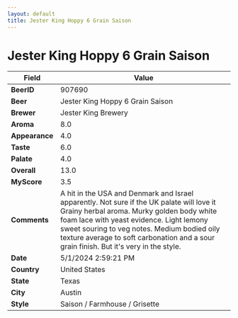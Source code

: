 ```yaml
---
layout: default
title: Jester King Hoppy 6 Grain Saison
---
```


# Jester King Hoppy 6 Grain Saison

| Field         | Value     |
|---------------|-----------|
| **BeerID** | 907690 |
| **Beer** | Jester King Hoppy 6 Grain Saison |
| **Brewer** | Jester King Brewery |
| **Aroma** | 8.0 |
| **Appearance** | 4.0 |
| **Taste** | 6.0 |
| **Palate** | 4.0 |
| **Overall** | 13.0 |
| **MyScore** | 3.5 |
| **Comments** | A hit in the USA and Denmark and Israel apparently. Not sure if the UK palate will love it Grainy herbal aroma. Murky golden body white foam lace with yeast evidence.  Light lemony sweet souring to veg notes. Medium bodied oily texture average to soft carbonation and a sour grain finish. But it's very in the style. |
| **Date** | 5/1/2024 2:59:21 PM |
| **Country** | United States |
| **State** | Texas |
| **City** | Austin |
| **Style** | Saison / Farmhouse / Grisette |
